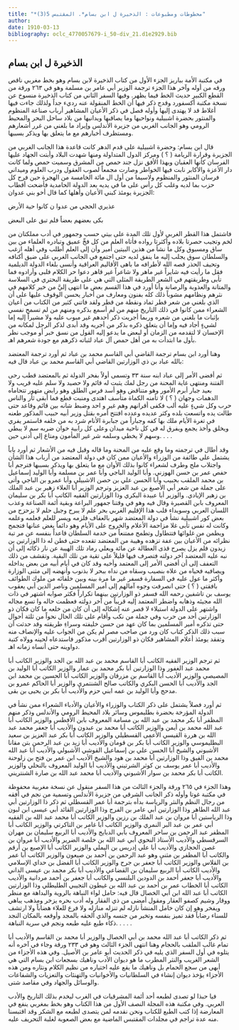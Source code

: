 ```yaml
---
title: "*مخطوطات ومطبوعات : الذخيرة ل ابن بسام*. المقتبس 5(3)"
author: 
date: 1910-03-13
bibliography: oclc_4770057679-i_50-div_21.d1e2929.bib
---
```




##  الذخيرة  ل  ابن بسام 


 في  مكتبة الأمة  بباريز الجزء الأول من كتاب الذخيرة لابن بسام وهو بخط مغربي ناقص ورقه من أوله وآخر هذا الجزء ترجمة الوزير أبي عامر بن مسلمة وهو في  ٢٦٣  ورقة من القطع الكبير حديث الخط فيما يظهر. وفيها السفر الثاني من كتاب الذخيرة منسوخ عن نسخة مكتبة أكسفورد وقدج ذكر فيها أن الخط المنقولة عنه رديء جداً ولذلك جاءت فيها أغلاط قد لا يهتدى إليها وأوله فصل في ذكر الأعيان المشاهير أرباب صناعة المنظوم والمنثور بحضرة اشبيلية ونواحيها وما يصاقبها ويدانيها من بلاد ساحل البحر والمحيط الرومي وهو الجانب الغربي من جزيرة الأندلس وإيراد ما بلغني من غرر أشعارهم ومستظرف أخبارهم مع ما يتعلق بها ويذكر بسببها. 
 
 قال ابن بسام: وحضرة اشبيلية على قدم الدهر كانت قاعدة هذا الجانب الغربي من الجزيرة وقرارة الريامة ( ؟ ) ومركز الدول المتداولة ومنها شهدت البلاد وأبتت الجهاد عليها الفرسان كأنها العقبان وبهذا الأفق نزل جند حمص من المشرق وسميت حمص ولما كانت دار الأعزة والأكابر نابت فيها الخواطر وصارت مجمعاً لصوب العقول ودرب العلوم وميداني فرسان المنثور والمنظوم ولاسيما من أول ال  مائة  الخامسة من الهجرة حين فرح كل حزب بما لديه وغلب كل رأس على ما في يديه بعد الدولة الحامدية فأضحت أقطاب الجزيرة يومئذ كبني الأعيان وأهلها كما قال أخو بني عدوان: 

 عذيري الحجي من عدوا   ن كانوا حية الأرض  

 بكى بعضهم بعضاً   فلم تبق على البعض  

 فاشتمل هذا القطر الغربي لأول تلك المدة على بيتي حسب وجمهور في أدب مملكتان من لخم وتجيب حصرتا بلاده وأكثرتا رواده فأتاه العلم من كل فجِّ عميق وتبادره العلماء من بين ساق ومسبوق وكل ما نشأ من هذين البيتين أمير وأن إلى العلم أطلب وفي أهله ازغب والسلطان سوق يجلب إليه ما ينفق لديه حتى اجتمع في الجانب الغربي على ضيق أكنافه وتحيف الحذر قصه الله لأطرافه ما باهى الأقاليم العراقية وأنسى بلغاء الدولة الديلمية فقل ما رأيت فيه شايراً غير ماهر ولا شاعراً غير قاهر دعوا حر الكلام فلبى وأرادوه فما تأبى   وطريقتهم في الشعر الطريقة المثلى التي هي على طريقة البحتري في السلاسة والمتانة والعذوبة والرصانة وأنا أورد في هذا القسم بعض ما انتهى إليَّ من خير كلامهم في نثرهم ونظامهم مشوباً ذلك كله بفنون ومعارف من أخبار يحسن الوقوف عليها على أن الذي بلغني من شعر قطر ثماد ونقطة من قطر ولقد فاتني كثير من الكتاب من أعيان الشعراء ممن كانوا في ذلك التاريخ منهم من لم أسمع بذكره ومنهم من لم تسمح نفسي بإثبات ما بلغني من شعره وربما أجريت ذكر أحدهم غير مبوب عليه ولا مشيراً إليه إما لشيءٍ أجاد فيه وإما أن يتعلق ذكره بذكر من أجريه وقد أبدى لذكر الرجل لمكانه من الإحسان لا لتقدمه من الزمان أو لبعض ما يدعو إليه القول من نسق خبر أو موجب نظر بأول ما ابتدأت به من أهل حمص آل عباد لثباته ذكرهم مع جودة شعرهم اهـ. 

 وهنا أورد ابن بسام ترجمة القاضي أبي القاسم محمد بن عباد ثم أورد ترجمة المعتضد بالله عباد بن ذي الوزارتين القاضي أبي القاسم محمد بن عباد قال فيه: 
 
 ثم أفضى الأمر إلى عباد ابنه سنة  ٣٣  وتسمى أولاً بفخر الدولة ثم بالمعتضد قطب رحى الفتنة ومنتهى غاية المحنة من رجل لمك يثبت له قائم ولا حصيد ولا سلم عليه قريب ولا بعيد جبار أبرم الأمور وهو متناقض وهو أسد فرس الطلق وهو رابض متهور تتحاماه الدهمات وجهان ( ؟ ) لا تأمنه الكماة متأسف اهتدى ومنبت قطع فما أبقى ثأر والناس حرب وكل شيءٍ عليه ألب فكفى أقرانهم وهم غير و  احد  وضبط شانه بين قائم وقاعد حتى طالت يده واتسعت بلده وكثر عديده وعدده افتتح أمره بقتل وزير أبيه حبيب المذكور طعنه في تغرة الأيام ملك بها كفه وجباراً من جبابرة الأنام شرد به من خلفه فاستمر يفري ويخلق وأخذ يجمع ويفرق له في كل ناحية ميدان وعلى كل رابية خوان ضربه سم لا يبطي وسهم لا يخطي وسلمه شر غير المأمون ومتاع إلى أدنى حين. . . . 

 وقد أطال في ترجمته وما وقع عليه من المحنة وما قاله وقيل فيه من الأشعار ثم أورد باباً يشتمل على طائفة من الوزراء والأعيان ممن كان في دولة المعتضد من أرباب هذا الشأن واجتلاب ملح وطرف لشعراء كانوا بذلك الأوان مع ما يتعلق بها ويذكر بسببها فترجم أبا حفص عمر بن حسن الهوزني. وأبا الوليد الباجي وأبا عمر بن مسلمة وأبا الوليد إسماعيل بن محمد الملقب بحبيب وأبا الحسن علي بن حصن الاشبيلي وأبا عمرو بن الباجي وأتى   على جملة من شعر أبي الأصبغ بن عبد العزيز وترجم الوزير أبا العلاء زهير بن عبد الملك بن زهير الإيادي. والوزير أبا عبيدة البكري وذا الوزارتين الفقيه الكاتب أبا بكر بن سليمان المعروف بابن القصيرة وقال فيه وهو في وقتنا جمهور البراعة وبقية أئمة الصناعة وعذب اللسان العربي وسويداء قلب هذا الإقليم الغربي بحر علم لا يبرح وجبل حلم لا يزحزح من بعض كور اشبيلية نشأ في دولة المعتضد شهر بالعفاف فلزمه ويسر للعلم فعلمه وعلمه وكانت له نفس تأبى غلا مزاحمة الأعلام والخروج على الأيام وهو دائماً يغض عنانها فتجمح ويطمن من غلوائها فتتطاول وتطمح ممتنعاً من خدمة السلطان قاعداً بنفسه عن مر تبة نظرائه من الأعيان بين عفة تزهده وهيبة من المعتضد تقعده حتى فطن له ذا الوزارتين بن زيدون فلم يزل يصرح قذى العطالة عن  مائة  ويعلي رماد تلك الهيبة عن نار ذكائه إلى أن نبه عليه المعتضد آخر دولته فتصرف فيها قليلاً على تقية من تلك البقية. وتقشف من ذلك التعفف إلى أن أفضى الأمر إلى المعتمد وأخيه وقد كان في أيام أبيه من بعض يداخله ويصافيه فحياه من علاه بنصيب وسقاه من نداه ببحر لا بذنوب وأنهضه إلى مثنى الوزارة وأكثر   ما عول عليه في السفارة فسفر غير ما مرة بينه وبين خلفائه من ملوك الطوائف بافقتى ( ؟ ) حتى انصرفت وجوه آمالهم إلى أمير المسلمين وناصر الدين أبي يعقوب يوسف بن تاشفين رحمه الله فسفر ذو الوزارتين بينهما تكراراً فكثر صوابه اشتهر في ذات الله مجيئه وذهابه واضطر المعتمد إليه قريباً من آخر دولته فعظمت حاله وا  تسع  مجاله واشتهر على الدولة استيلاء لا قصر عنه إشكاله إلى أن كان من خلعه ما كان فكان ذو الوزارتين  أحد  من حرب وفي جملة من نكب وأقام على تلك الحال نحواً من  ثلثة  أحوال حتى تذكره أمير المسلمين بما كان عهد من حسن خليفته وسراءِ طريقته وقد حدثت أن سبب ذلك الذكر كتاب كان ورد من صاحب مصر لم يكن من الجواب عليه والإنصاف منه وتفقد يومئذ أعلام المشاهير فكان ذو الوزارتين أقرب مذكور فاستدعاه لحينه وولاه كتبة دواوينه حتى أنساه زمانه اهـ. 

 ثم ترجم الوزير الفقيه الكاتب أبا القاسم محمد بن عبد الله بن الجد والوزير الكاتب أبا محمد عبد الغفور وذا الوزارتين أبا بكر محمد بن عمار والوزير الكاتب أبا الوليد بن المصيصي والوزير الأديب أبا القاسم بن مزرقان والوزير الكاتب أبا الحسين بن محمد ابن الجد   والأديب أبا الحسن البكري والكاتب صالح الشنتمري والوزير أبا الحاكم عمرو بن مدحج وأبا الوليد بن عمه ابني حزم والأديب أبا بكر بن يحيى بن بقى. 

 ثم أورد فصلاً يشتمل على ذكر الكتاب والوزراء والأعيان والأدباء الشعراء ممن نشأ في الدولة المؤرخة بحضرة بطليموس وسائر بلاد المحيط الرومي والأندلس وذكر منهم المظفر أبا بكر محمد بن عبد الله بن مسامة المعروف بابن الأفطس والوزير الكاتب أبا عبد الله محمد بن أيمن والوزير الكاتب أبا محمد بن عبدون والأديب أبا جعفر محمد عبد الله بن هررة القيسي الأعمى القسطيلي والوزير الكاتب أبا بكر عبد العزيز بن سعيد البطليموسي والوزير الكاتب أبا بكر بن قومان والأديب أبا زيد بن عبد الرحمن بتن مقانا الأشبوني والشيخ أبا الحسن علي بن إسماعيل القوشي الأشبولي والأديب أبا عبد الله محمد بن الفيق وذا الوزارتين أبا محمد بن هود والشيخ الأديب ابن عمر بن فتح بن زلوحنة والأديب أبا عمر يوسف بن كوثر الشرتيني والأديب أبا الوليد المعروف بالنحلي والوزير الكاتب أبا بكر محمد بن سوار الأشبوني والأديب أبا محمد عبد الله بن صارة الشنتريني. 
 
 وهذا الجزء في  ٢٦٥  ورقة والجزء الثالث من هذا السفر منقول عن نسخة مغربية محفوظة في مكتبة غوتا وأوله ذكر الجانب الشرقي من جزيرة الأندلس وتسمية من نجم في أفقه من رجال النظم والنثر والرياسة بدأه بترجمة أبا عمر القسطلي ثم ذكر ذا الوزارتين أبي عبد الله الطاهر وذا الوزارتين أبي عامر بن الفرج وذا الوزارتين القائد أبي عيسى ابن لبون وذا الرياستين أبا مروان بن عبد الملك بن رزين والوزير الكاتب أبا محمد عبد الله بن الفقيه أبي عمر بن عبد البر النمري والوزير الكاتب أبا غامر بن التاكرتي والوزير الكاتب أبا المظفر عبد الرحمن بن ساحر المعروف بأبي الدبايج والأديب أبا الربيع سليمان بن مهران السرقسطي والأديب الأستاذ النحوي أبي عبد الله بن خلصة الضرير والأديب أبا مروان بن غصن الحجازي والأديب أبا علي إدريس بن اليملي والوزير الكاتب أبا الإصبع بن أرقم والكاتب أبا المظفر بن مثنى وهو عبد الرحمن بن أحمد بن صيعون والوزير الكاتب أبا عمر بن القلاس والوزير الكاتب أبا جعفر بن جرح والوزير الكاتب أبا الفضل بن حداي الإسلامي والأديب الكاتب أبا الربيع سليمان بن القضاعي والأديب أبا بكر محمد بن عيسى الداني والأديب أبا جعفر أحمد بن الدودين البلنسي والكاتب أبا جعفر بن أحمد   مردانية والأديب الكاتب أبا الخطاب عمر بن أحمد بن عبد الله بن غيطون التجيبي الطليطلي وذا الوزارتين الكاتب أبا عبد الله ابن أبي الخصال قال فيه: حامل لواء النباهة بالروية والبداهة مع منظر ووقار وشيم كصفو العقار ومقول أمضى من ذي الفقار وله أدب بحره يزخر ومذهب يباهي ويفخر وهو إن كان خامل المنشأ نازله لم تنزله منازله ولا فرع للعلاء هضاباً ولا ارتشف للسناء رضاباً فقد تميز بنفسه وتخير من جنسه والذي ألحقه بالمجد وأوقعه بالمكان النجد ذكاء طبع عليه طبعه ونجم في سرية النباهة. . . . . 

 ثم ذكر الكاتب أبا عبد الله محمد بن أبي الخصال والوزير أبا محمد بن القاسم والأديب أبا تمام غالب الملقب بالحجام وهنا انتهى الجزء الثالث وهو في  ٢٣٣  ورقة وجاء في آخره أنه يتلوه في أول السفر الذي يليه في ذكر الحديث أبو عامر بن الأصيل. وفي هذه الأجزاء من الشعر الغريب والنثر المطرب ما هو ديوان الأدب وناهيك بسجعات ابن بسام التي هي أبهى من سجع الحمام بل وناهيك ما يقع عليه اختياره من نظيم الكلام ونثاره ومن هذه الأجزاء يؤخذ ديوان إنشاء في السلطانيات والأخوانيات والتهنئات والتعزيات   والشفاعات والوسائل والجهاد وفي مقاصد شتى. 

 فيا حبذا لو تصدى لطبعه  أحد  أئمة المشرقيات في الغرب ليخدم بذلك التاريخ والأدب العربي. وفي مكتبة هذه المجلة النصف الأول من هذا الكتاب وهو بخط بمغربي ينفع في المعارضة إذا كتب الطبع للكتاب ونحن نقدمه لمن يتصدى لطبعه مع الشكر وقد اقتبسنا منه عدة تراجم في مجلدات  المقتبس  الماضية مع بعض الصعوبة لغلبة التحريف عليه. 
